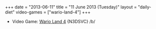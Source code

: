 +++
date = "2013-06-11"
title = "11 June 2013 (Tuesday)"
layout = "daily-diet"
video-games = ["wario-land-4"]
+++

<ul>
<li class="entry Video Game">Video Game: <a href="/video-games/wario-land-4">Wario Land 4</a> {N3DSVC} /b/</li>
</ul>